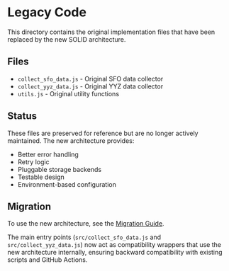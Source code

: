 # Legacy Code

This directory contains the original implementation files that have been replaced by the new SOLID architecture.

## Files

- `collect_sfo_data.js` - Original SFO data collector
- `collect_yyz_data.js` - Original YYZ data collector  
- `utils.js` - Original utility functions

## Status

These files are preserved for reference but are no longer actively maintained. The new architecture provides:

- Better error handling
- Retry logic
- Pluggable storage backends
- Testable design
- Environment-based configuration

## Migration

To use the new architecture, see the [Migration Guide](../../docs/MIGRATION.md).

The main entry points (`src/collect_sfo_data.js` and `src/collect_yyz_data.js`) now act as compatibility wrappers that use the new architecture internally, ensuring backward compatibility with existing scripts and GitHub Actions.